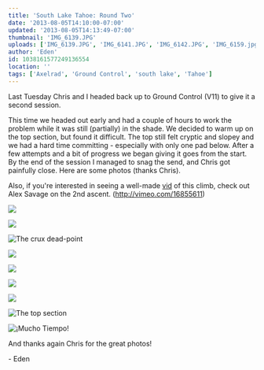 ```yaml
---
title: 'South Lake Tahoe: Round Two'
date: '2013-08-05T14:10:00-07:00'
updated: '2013-08-05T14:13:49-07:00'
thumbnail: 'IMG_6139.JPG'
uploads: ['IMG_6139.JPG', 'IMG_6141.JPG', 'IMG_6142.JPG', 'IMG_6159.jpg', 'IMG_6164.jpg', 'IMG_6169.jpg', 'IMG_6172.jpg', 'IMG_6176.jpg', 'IMG_6146.JPG']
author: 'Eden'
id: 1038161577249136554
location: ''
tags: ['Axelrad', 'Ground Control', 'south lake', 'Tahoe']
---
```


Last Tuesday Chris and I headed back up to Ground Control (V11) to give it a second session.

This time we headed out early and had a couple of hours to work the problem while it was still (partially) in the shade. We decided to warm up on the top section, but found it difficult. The top still felt cryptic and slopey and we had a hard time committing - especially with only one pad below. After a few attempts and a bit of progress we began giving it goes from the start. By the end of the session I managed to snag the send, and Chris got painfully close. Here are some photos (thanks Chris).

Also, if you're interested in seeing a well-made [vid](http://vimeo.com/16855611) of this climb, check out Alex Savage on the 2nd ascent. (<http://vimeo.com/16855611>)

![](uploads/IMG_6139.JPG)

![](uploads/IMG_6141.JPG)

![The crux dead-point](uploads/IMG_6142.JPG)

![](uploads/IMG_6159.jpg)

![](uploads/IMG_6164.jpg)

![](uploads/IMG_6169.jpg)

![](uploads/IMG_6172.jpg)

![The top section](uploads/IMG_6176.jpg)

![¡Mucho Tiempo!](uploads/IMG_6146.JPG)

And thanks again Chris for the great photos!

\- Eden
